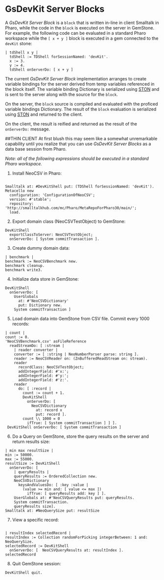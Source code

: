 # GsDevKit Server Blocks
A *GsDevKit Server Block* is a `block` that is written in-line in client Smalltalk in Pharo, while the code in the `block` is executed on the server in GemStone.
For example, the following code can be evaluated in a standard Pharo workspace while the `[ x + y ]` block is executed in a gem connected to the `devKit` stone:

```Smalltalk
| tdShell x y |
  tdShell := TDShell forSessionNamed: 'devKit'.
  x := 3.
  y := 4.
  tdShell onServerDo: [ x + y ]
```

The current *GsDevKit Server Block* implementation arranges to create variable bindings for the server derived from temp variables referenced in the block itself.
The variable binding Dictionary is serialized using [STON][1] and is sent to the server along with the source for the `block`.

On the server, the `block` source is compiled and evaluated with the proficed variable bindings Dictionary.
The result of the `block` evaluation is serialized using [STON][1] and returned to the client.

On the client, the result is reified and returned as the result of the `onServerDo:` message.

##THIN CLIENT
At first blush this may seem like a somewhat unremarkable capability until you realize that you can use *GsDevKit Server Blocks* as a data base session from Pharo.

*Note: all of the following expressions should be executed in a standard Pharo workspace.*

1. Install NeoCSV in Pharo:
  ```Smalltalk

  Smalltalk at: #DevKitShell put: (TDShell forSessionNamed: 'devKit').
  Metacello new
    configuration: 'ConfigurationOfNeoCSV';
    version: #'stable';
    repository: 'http://smalltalkhub.com/mc/Pharo/MetaRepoForPharo30/main/';
    load.
  ```

2. Export domain class (NeoCSVTestObject) to GemStone:
  ```Smalltalk
  DevKitShell 
    exportClassToServer: NeoCSVTestObject;
    onServerDo: [ System commitTransaction ].
  ```

3. Create dummy domain data:
  ```Smalltalk
  | benchmark |
  benchmark := NeoCSVBenchmark new.
  benchmark cleanup.
  benchmark write3.
  ```

4. Initialize data store in GemStone:
  ```Smalltalk
  DevKitShell
    onServerDo: [ 
      UserGlobals
        at: #'NeoCSVDictionary'
        put: Dictionary new.
      System commitTransaction ]
  ```

5. Load domain data into GemStone from CSV file. Commit every 1000 records:
  ```Smalltalk
  | count |
  count := 0.
  'NeoCSVBenchmark.csv' asFileReference
    readStreamDo: [ :stream | 
      | reader converter |
      converter := [ :string | NeoNumberParser parse: string ].
      reader := NeoCSVReader on: (ZnBufferedReadStream on: stream).
      reader
        recordClass: NeoCSVTestObject;
        addIntegerField: #'x:';
        addIntegerField: #'y:';
        addIntegerField: #'z:'.
      reader
        do: [ :record | 
          count := count + 1.
          DevKitShell
            onServerDo: [ 
              NeoCSVDictionary
                at: record x
                put: record ].
          count \\ 1000 = 0
            ifTrue: [ System commitTransaction ] ] ].
   DevKitShell onServerDo: [ System commitTransaction ]
  ```

6. Do a Query on GemStone, store the query results on the server and return results size:
  ```Smalltalk
  | min max resultSize |
  min := 50000.
  max := 55000.
  resultSize := DevKitShell
    onServerDo: [ 
      | queryResults |
      queryResults := OrderedCollection new.
      NeoCSVDictionary
        keysAndValuesDo: [ :key :value | 
          (value >= min and: [ value <= max ])
            ifTrue: [ queryResults add: key ] ].
      UserGlobals at: #'NeoCSVQueryResults put: queryResults.
      System commitTransaction.
      queryResults size].
  Smalltalk at: #NeoQuerySize put: resultSize
  ```

7. View a specific record:
  ```Smalltalk
	
  | resultIndex selectedRecord |
  resultIndex := Collection randomForPicking integerBetween: 1 and: NeoQuerySize.
  selectedRecord := DevKitShell
    onServerDo: [  NeoCSVQueryResults at: resultIndex ].
  selectedRecord
  ```

8. Quit GemStone session:
  ```Smalltalk
  DevKitShell quit.
  ```

[1]: https://github.com/GsDevKit/ston#ston---smalltalk-object-notation
